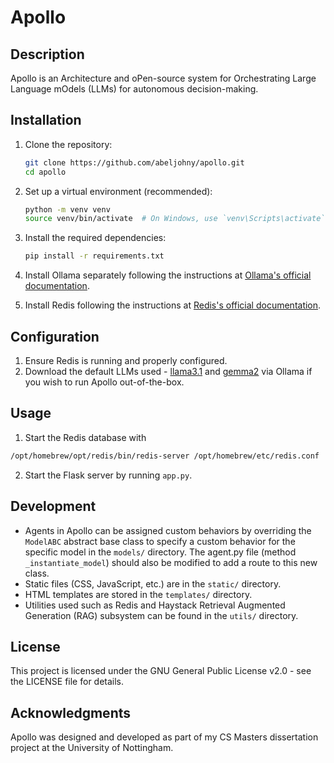 # Apollo

## Description

Apollo is an Architecture and oPen-source system for Orchestrating Large Language mOdels (LLMs) for autonomous decision-making.

## Installation

1. Clone the repository:
   ```bash
   git clone https://github.com/abeljohny/apollo.git
   cd apollo
   ```

2. Set up a virtual environment (recommended):
   ```bash
   python -m venv venv
   source venv/bin/activate  # On Windows, use `venv\Scripts\activate`
   ```

3. Install the required dependencies:
   ```bash
   pip install -r requirements.txt
   ```

4. Install Ollama separately following the instructions at [Ollama's official documentation](https://ollama.ai/download).

6. Install Redis following the instructions at [Redis's official documentation](https://redis.io/download).

## Configuration

1. Ensure Redis is running and properly configured.
2. Download the default LLMs used - [llama3.1](https://ollama.com/library/llama3.1) and [gemma2](https://ollama.com/library/gemma2) via Ollama if you wish to run Apollo out-of-the-box.

## Usage

1. Start the Redis database with 
```bash
/opt/homebrew/opt/redis/bin/redis-server /opt/homebrew/etc/redis.conf
```
2. Start the Flask server by running `app.py`.


## Development

- Agents in Apollo can be assigned custom behaviors by overriding the `ModelABC` abstract base class to specify a custom behavior for the specific model in the `models/` directory. 
The agent.py file (method `_instantiate_model`) should also be modified to add a route to this new class.
- Static files (CSS, JavaScript, etc.) are in the `static/` directory.
- HTML templates are stored in the `templates/` directory.
- Utilities used such as Redis and Haystack Retrieval Augmented Generation (RAG) subsystem can be found in the `utils/` directory.

## License

This project is licensed under the GNU General Public License v2.0 - see the LICENSE file for details.

## Acknowledgments

Apollo was designed and developed as part of my CS Masters dissertation project at the University of Nottingham.
